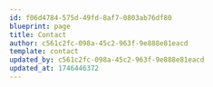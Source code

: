 ```yaml
---
id: f06d4784-575d-49fd-8af7-0803ab76df80
blueprint: page
title: Contact
author: c561c2fc-098a-45c2-963f-9e888e81eacd
template: contact
updated_by: c561c2fc-098a-45c2-963f-9e888e81eacd
updated_at: 1746446372
---
```

